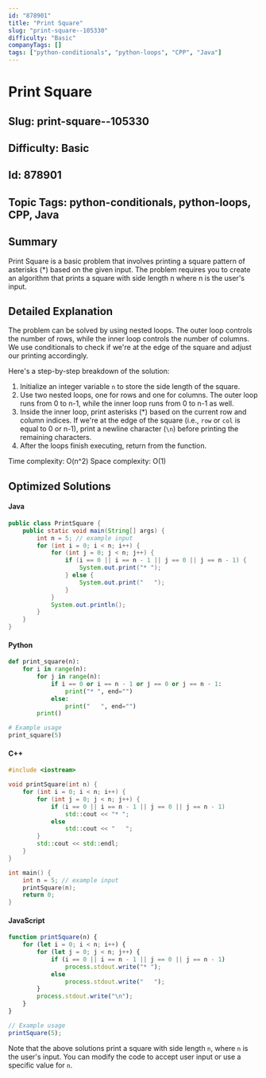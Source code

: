 ```yaml
---
id: "878901"
title: "Print Square"
slug: "print-square--105330"
difficulty: "Basic"
companyTags: []
tags: ["python-conditionals", "python-loops", "CPP", "Java"]
---
```


# Print Square
## Slug: print-square--105330
## Difficulty: Basic
## Id: 878901
## Topic Tags: python-conditionals, python-loops, CPP, Java

## Summary
Print Square is a basic problem that involves printing a square pattern of asterisks (*) based on the given input. The problem requires you to create an algorithm that prints a square with side length n where n is the user's input.

## Detailed Explanation
The problem can be solved by using nested loops. The outer loop controls the number of rows, while the inner loop controls the number of columns. We use conditionals to check if we're at the edge of the square and adjust our printing accordingly.

Here's a step-by-step breakdown of the solution:

1. Initialize an integer variable `n` to store the side length of the square.
2. Use two nested loops, one for rows and one for columns. The outer loop runs from 0 to n-1, while the inner loop runs from 0 to n-1 as well.
3. Inside the inner loop, print asterisks (*) based on the current row and column indices. If we're at the edge of the square (i.e., `row` or `col` is equal to 0 or n-1), print a newline character (`\n`) before printing the remaining characters.
4. After the loops finish executing, return from the function.

Time complexity: O(n^2)
Space complexity: O(1)

## Optimized Solutions

#### Java
```java
public class PrintSquare {
    public static void main(String[] args) {
        int n = 5; // example input
        for (int i = 0; i < n; i++) {
            for (int j = 0; j < n; j++) {
                if (i == 0 || i == n - 1 || j == 0 || j == n - 1) {
                    System.out.print("* ");
                } else {
                    System.out.print("   ");
                }
            }
            System.out.println();
        }
    }
}
```

#### Python
```python
def print_square(n):
    for i in range(n):
        for j in range(n):
            if i == 0 or i == n - 1 or j == 0 or j == n - 1:
                print("* ", end="")
            else:
                print("   ", end="")
        print()

# Example usage
print_square(5)
```

#### C++
```cpp
#include <iostream>

void printSquare(int n) {
    for (int i = 0; i < n; i++) {
        for (int j = 0; j < n; j++) {
            if (i == 0 || i == n - 1 || j == 0 || j == n - 1)
                std::cout << "* ";
            else
                std::cout << "   ";
        }
        std::cout << std::endl;
    }
}

int main() {
    int n = 5; // example input
    printSquare(n);
    return 0;
}
```

#### JavaScript
```javascript
function printSquare(n) {
    for (let i = 0; i < n; i++) {
        for (let j = 0; j < n; j++) {
            if (i == 0 || i == n - 1 || j == 0 || j == n - 1)
                process.stdout.write("* ");
            else
                process.stdout.write("   ");
        }
        process.stdout.write("\n");
    }
}

// Example usage
printSquare(5);
```

Note that the above solutions print a square with side length `n`, where `n` is the user's input. You can modify the code to accept user input or use a specific value for `n`.